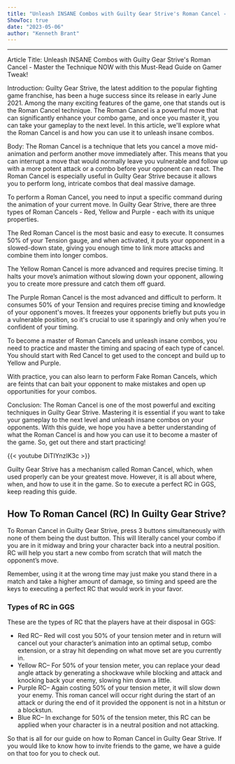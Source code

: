 ```yaml
---
title: "Unleash INSANE Combos with Guilty Gear Strive's Roman Cancel - Master the Technique NOW with this Must-Read Guide on Gamer Tweak!"
ShowToc: true 
date: "2023-05-06"
author: "Kenneth Brant"
---
```

*****
Article Title:
Unleash INSANE Combos with Guilty Gear Strive's Roman Cancel - Master the Technique NOW with this Must-Read Guide on Gamer Tweak!

Introduction:
Guilty Gear Strive, the latest addition to the popular fighting game franchise, has been a huge success since its release in early June 2021. Among the many exciting features of the game, one that stands out is the Roman Cancel technique. The Roman Cancel is a powerful move that can significantly enhance your combo game, and once you master it, you can take your gameplay to the next level. In this article, we'll explore what the Roman Cancel is and how you can use it to unleash insane combos.

Body:
The Roman Cancel is a technique that lets you cancel a move mid-animation and perform another move immediately after. This means that you can interrupt a move that would normally leave you vulnerable and follow up with a more potent attack or a combo before your opponent can react. The Roman Cancel is especially useful in Guilty Gear Strive because it allows you to perform long, intricate combos that deal massive damage.

To perform a Roman Cancel, you need to input a specific command during the animation of your current move. In Guilty Gear Strive, there are three types of Roman Cancels - Red, Yellow and Purple - each with its unique properties.

The Red Roman Cancel is the most basic and easy to execute. It consumes 50% of your Tension gauge, and when activated, it puts your opponent in a slowed-down state, giving you enough time to link more attacks and combine them into longer combos.

The Yellow Roman Cancel is more advanced and requires precise timing. It halts your move’s animation without slowing down your opponent, allowing you to create more pressure and catch them off guard.

The Purple Roman Cancel is the most advanced and difficult to perform. It consumes 50% of your Tension and requires precise timing and knowledge of your opponent's moves. It freezes your opponents briefly but puts you in a vulnerable position, so it's crucial to use it sparingly and only when you're confident of your timing.

To become a master of Roman Cancels and unleash insane combos, you need to practice and master the timing and spacing of each type of cancel. You should start with Red Cancel to get used to the concept and build up to Yellow and Purple.

With practice, you can also learn to perform Fake Roman Cancels, which are feints that can bait your opponent to make mistakes and open up opportunities for your combos.

Conclusion:
The Roman Cancel is one of the most powerful and exciting techniques in Guilty Gear Strive. Mastering it is essential if you want to take your gameplay to the next level and unleash insane combos on your opponents. With this guide, we hope you have a better understanding of what the Roman Cancel is and how you can use it to become a master of the game. So, get out there and start practicing!

{{< youtube DiTIYnzIK3c >}} 



Guilty Gear Strive has a mechanism called Roman Cancel, which, when used properly can be your greatest move. However, it is all about where, when, and how to use it in the game. So to execute a perfect RC in GGS, keep reading this guide.
 
## How To Roman Cancel (RC) In Guilty Gear Strive?
 

 
To Roman Cancel in Guilty Gear Strive, press 3 buttons simultaneously with none of them being the dust button. This will literally cancel your combo if you are in it midway and bring your character back into a neutral position. RC will help you start a new combo from scratch that will match the opponent’s move.
 
Remember, using it at the wrong time may just make you stand there in a match and take a higher amount of damage, so timing and speed are the keys to executing a perfect RC that would work in your favor.
 
### Types of RC in GGS
 
These are the types of RC that the players have at their disposal in GGS:
 
- Red RC– Red will cost you 50% of your tension meter and in return will cancel out your character’s animation into an optimal setup, combo extension, or a stray hit depending on what move set are you currently in.
 - Yellow RC– For 50% of your tension meter, you can replace your dead angle attack by generating a shockwave while blocking and attack and knocking back your enemy, slowing him down a little.
 - Purple RC– Again costing 50% of your tension meter, it will slow down your enemy. This roman cancel will occur right during the start of an attack or during the end of it provided the opponent is not in a hitstun or a blockstun.
 - Blue RC– In exchange for 50% of the tension meter, this RC can be applied when your character is in a neutral position and not attacking.

 
So that is all for our guide on how to Roman Cancel in Guilty Gear Strive. If you would like to know how to invite friends to the game, we have a guide on that too for you to check out.




